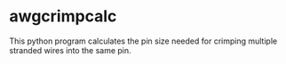 # awgcrimpcalc
This python program calculates the pin size needed for crimping multiple stranded wires into the same pin.
